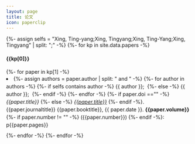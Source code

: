 ```yaml
---
layout: page
title: 论文
icon: paperclip
---
```


<!-- This page provides the sidebar links for mobile, where the sidebar is hidden -->


<!-- liquid 不能创建array -->
{%- assign selfs = "Xing, Ting-yang;Xing, Tingyang;Xing, Ting-Yang;Xing, Tingyang" | split: ";" -%}
{%- for kp in site.data.papers -%}
  <h4>{{kp[0]}}</h4>
  {%- for paper in kp[1] -%}
    <li style="margin-bottom: 10px;line-height: 1.5em;">
      {%- assign authors = paper.author | split: " and " -%}
      {%- for author in authors -%}
        {%- if selfs contains author -%}
          <span class="author">{{ author }}</span>;&nbsp;
        {%- else -%}
          <span class="others">{{ author }}</span>;&nbsp;
        {%- endif -%}
      {%- endfor -%}
        <!-- {{paper.author}}, -->
      {%- if paper.doi =="" -%}
        <i>{{paper.title}}</i>
      {%- else -%}
        <a href="https://doi.org/{{ paper.doi }}" target="_blank"><i>{{paper.title}}</i></a>
      {%- endif -%}. 
      {{paper.journaltitle}}
      {{paper.booktitle}}, 
      {{ paper.date }}.
      <b>{{paper.volume}}</b>
      {%- if paper.number != "" -%}
        ({{paper.number}})
      {%- endif -%}: p{{paper.pages}}
    </li>
  {%- endfor -%}
{%- endfor -%}